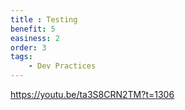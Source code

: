 ```yaml
---
title : Testing
benefit: 5
easiness: 2
order: 3
tags:
    - Dev Practices
---
```


https://youtu.be/ta3S8CRN2TM?t=1306